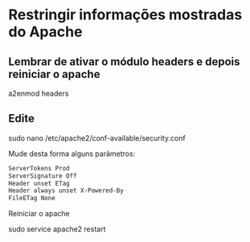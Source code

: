 # Restringir informações mostradas do Apache

## Lembrar de ativar o módulo headers e depois reiniciar o apache

a2enmod headers

## Edite

sudo nano /etc/apache2/conf-available/security.conf

Mude desta forma alguns parâmetros:
```bash
ServerTokens Prod
ServerSignature Off
Header unset ETag
Header always unset X-Powered-By
FileETag None
```
Reiniciar o apache

sudo service apache2 restart

